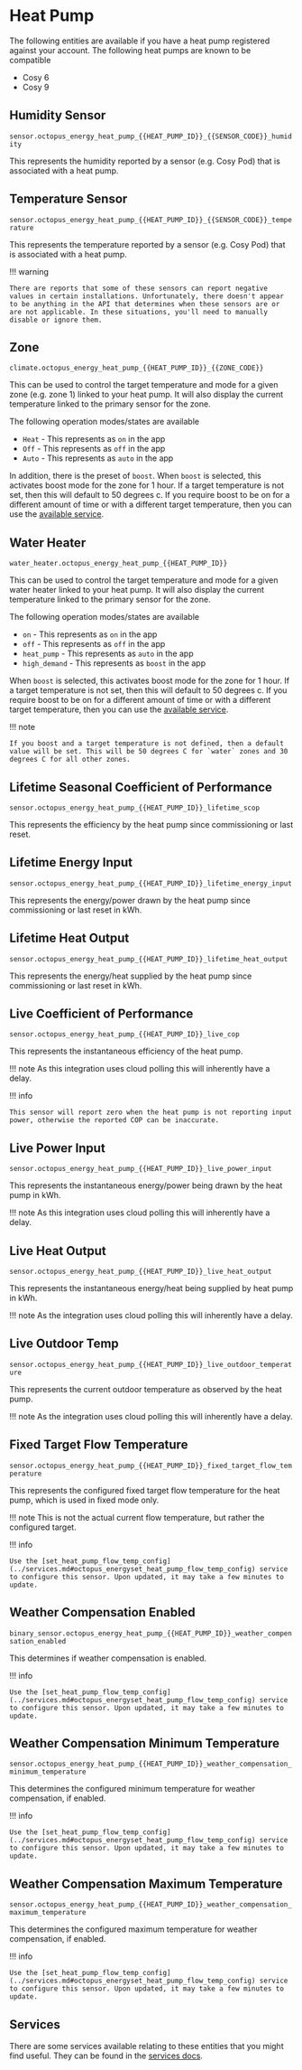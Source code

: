 # Heat Pump

The following entities are available if you have a heat pump registered against your account. The following heat pumps are known to be compatible

* Cosy 6
* Cosy 9

## Humidity Sensor

`sensor.octopus_energy_heat_pump_{{HEAT_PUMP_ID}}_{{SENSOR_CODE}}_humidity`

This represents the humidity reported by a sensor (e.g. Cosy Pod) that is associated with a heat pump.

## Temperature Sensor

`sensor.octopus_energy_heat_pump_{{HEAT_PUMP_ID}}_{{SENSOR_CODE}}_temperature`

This represents the temperature reported by a sensor (e.g. Cosy Pod) that is associated with a heat pump.

!!! warning

    There are reports that some of these sensors can report negative values in certain installations. Unfortunately, there doesn't appear to be anything in the API that determines when these sensors are or are not applicable. In these situations, you'll need to manually disable or ignore them.

## Zone

`climate.octopus_energy_heat_pump_{{HEAT_PUMP_ID}}_{{ZONE_CODE}}`

This can be used to control the target temperature and mode for a given zone (e.g. zone 1) linked to your heat pump. It will also display the current temperature linked to the primary sensor for the zone.

The following operation modes/states are available

* `Heat` - This represents as `on` in the app
* `Off` - This represents as `off` in the app
* `Auto` - This represents as `auto` in the app

In addition, there is the preset of `boost`. When `boost` is selected, this activates boost mode for the zone for 1 hour. If a target temperature is not set, then this will default to 50 degrees c. If you require boost to be on for a different amount of time or with a different target temperature, then you can use the [available service](../services.md#octopus_energyboost_heat_pump_zone).

## Water Heater

`water_heater.octopus_energy_heat_pump_{{HEAT_PUMP_ID}}`

This can be used to control the target temperature and mode for a given water heater linked to your heat pump. It will also display the current temperature linked to the primary sensor for the zone.

The following operation modes/states are available

* `on` - This represents as `on` in the app
* `off` - This represents as `off` in the app
* `heat_pump` - This represents as `auto` in the app
* `high_demand` - This represents as `boost` in the app

When `boost` is selected, this activates boost mode for the zone for 1 hour. If a target temperature is not set, then this will default to 50 degrees c. If you require boost to be on for a different amount of time or with a different target temperature, then you can use the [available service](../services.md#octopus_energyboost_water_heater).

!!! note

    If you boost and a target temperature is not defined, then a default value will be set. This will be 50 degrees C for `water` zones and 30 degrees C for all other zones.

## Lifetime Seasonal Coefficient of Performance

`sensor.octopus_energy_heat_pump_{{HEAT_PUMP_ID}}_lifetime_scop`

This represents the efficiency by the heat pump since commissioning or last reset.

## Lifetime Energy Input 

`sensor.octopus_energy_heat_pump_{{HEAT_PUMP_ID}}_lifetime_energy_input`

This represents the energy/power drawn by the heat pump since commissioning or last reset in kWh.

## Lifetime Heat Output

`sensor.octopus_energy_heat_pump_{{HEAT_PUMP_ID}}_lifetime_heat_output`

This represents the energy/heat supplied by the heat pump since commissioning or last reset in kWh.

## Live Coefficient of Performance

`sensor.octopus_energy_heat_pump_{{HEAT_PUMP_ID}}_live_cop`

This represents the instantaneous efficiency of the heat pump.

!!! note
    As this integration uses cloud polling this will inherently have a delay.

!!! info

    This sensor will report zero when the heat pump is not reporting input power, otherwise the reported COP can be inaccurate.

## Live Power Input 

`sensor.octopus_energy_heat_pump_{{HEAT_PUMP_ID}}_live_power_input`

This represents the instantaneous energy/power being drawn by the heat pump in kWh. 

!!! note
    As this integration uses cloud polling this will inherently have a delay.

## Live Heat Output

`sensor.octopus_energy_heat_pump_{{HEAT_PUMP_ID}}_live_heat_output`

This represents the instantaneous energy/heat being supplied by heat pump in kWh. 

!!! note
    As the integration uses cloud polling this will inherently have a delay.

## Live Outdoor Temp

`sensor.octopus_energy_heat_pump_{{HEAT_PUMP_ID}}_live_outdoor_temperature`

This represents the current outdoor temperature as observed by the heat pump. 

!!! note
    As the integration uses cloud polling this will inherently have a delay.

## Fixed Target Flow Temperature

`sensor.octopus_energy_heat_pump_{{HEAT_PUMP_ID}}_fixed_target_flow_temperature`

This represents the configured fixed target flow temperature for the heat pump, which is used in fixed mode only.

!!! note
    This is not the actual current flow temperature, but rather the configured target.

!!! info

    Use the [set_heat_pump_flow_temp_config](../services.md#octopus_energyset_heat_pump_flow_temp_config) service to configure this sensor. Upon updated, it may take a few minutes to update.

## Weather Compensation Enabled

`binary_sensor.octopus_energy_heat_pump_{{HEAT_PUMP_ID}}_weather_compensation_enabled`

This determines if weather compensation is enabled.

!!! info

    Use the [set_heat_pump_flow_temp_config](../services.md#octopus_energyset_heat_pump_flow_temp_config) service to configure this sensor. Upon updated, it may take a few minutes to update.

## Weather Compensation Minimum Temperature

`sensor.octopus_energy_heat_pump_{{HEAT_PUMP_ID}}_weather_compensation_minimum_temperature`

This determines the configured minimum temperature for weather compensation, if enabled.

!!! info

    Use the [set_heat_pump_flow_temp_config](../services.md#octopus_energyset_heat_pump_flow_temp_config) service to configure this sensor. Upon updated, it may take a few minutes to update.

## Weather Compensation Maximum Temperature

`sensor.octopus_energy_heat_pump_{{HEAT_PUMP_ID}}_weather_compensation_maximum_temperature`

This determines the configured maximum temperature for weather compensation, if enabled.

!!! info

    Use the [set_heat_pump_flow_temp_config](../services.md#octopus_energyset_heat_pump_flow_temp_config) service to configure this sensor. Upon updated, it may take a few minutes to update.

## Services

There are some services available relating to these entities that you might find useful. They can be found in the [services docs](../services.md#heat-pump).
